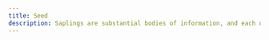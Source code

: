 ```yaml
---
title: Seed
description: Saplings are substantial bodies of information, and each one is fully-formed and could be published as its own blog post.
---
```

